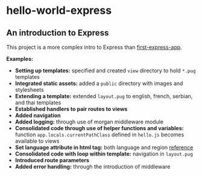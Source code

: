 # hello-world-express
## An introduction to Express

This project is a more complex intro to Express than [first-express-app](https://github.com/mchantosa/first-express-app).

**Examples:**

* **Setting up templates:** specified and created `view` directory to hold `*.pug` templates
* **Integrated static assets:** added a `public` directory with images and stylesheets
* **Extending a template:** extended `layout.pug` to english, french, serbian, and thai templates
* **Established handlers to pair routes to views** 
* **Added navigation**
* **Added logging:** through use of morgan middleware module
* **Consolidated code through use of helper functions and variables:** function `app.locals.currentPathClass` defined in `hello.js` becomes available to views
* **Set language attribute in html tag:** both language and region [reference](https://gist.github.com/JamieMason/3748498)
* **Consolidated code with loop within template:** navigation in `layout.pug`
* **Introduced route parameters**
* **Added error handling:** through the introduction of middleware
